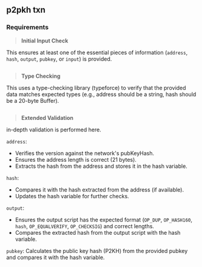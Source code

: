 ## p2pkh txn

### Requirements

> **Initial Input Check**
 
This ensures at least one of the essential pieces of information (`address`, `hash`, `output`, `pubkey`, or `input`) is provided.

```python

```

> **Type Checking**

This uses a type-checking library (typeforce) to verify that the provided data matches expected types (e.g., address should be a string, hash should be a 20-byte Buffer).

```python

```

> **Extended Validation**

in-depth validation is performed here.

`address`:
- Verifies the version against the network's pubKeyHash.
- Ensures the address length is correct (21 bytes).
- Extracts the hash from the address and stores it in the hash variable.

`hash`:
- Compares it with the hash extracted from the address (if available).
- Updates the hash variable for further checks.

`output`:
- Ensures the output script has the expected format (`OP_DUP`, `OP_HASH160`, `hash`, `OP_EQUALVERIFY`, `OP_CHECKSIG`) and correct lengths.
- Compares the extracted hash from the output script with the hash variable.

`pubkey`:
Calculates the public key hash (P2KH) from the provided pubkey and compares it with the hash variable.